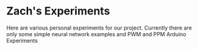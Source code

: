# Zach's Experiments

Here are various personal experiments for our project. Currently there are only some simple neural network examples and PWM and PPM Arduino Experiments